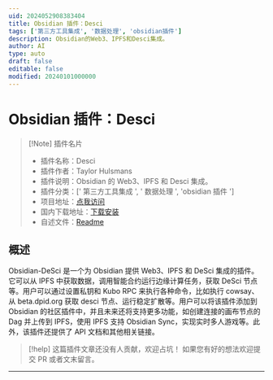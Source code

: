 ```yaml
---
uid: 2024052908383404
title: Obsidian 插件：Desci
tags: ['第三方工具集成', '数据处理', 'obsidian插件']
description: Obsidian的Web3、IPFS和Desci集成。
author: AI
type: auto
draft: false
editable: false
modified: 20240101000000
---
```


# Obsidian 插件：Desci

> [!Note] 插件名片
> - 插件名称：Desci
> - 插件作者：Taylor Hulsmans
> - 插件说明：Obsidian 的 Web3、IPFS 和 Desci 集成。
> - 插件分类：[' 第三方工具集成 ', ' 数据处理 ', 'obsidian 插件 ']
> - 项目地址：[点我访问](https://github.com/Obsidian-Desci/Obsidian-Desci)
> - 国内下载地址：[下载安装](https://pkmer.cn/products/plugin/pluginMarket/?desci)
> - 自述文件：[Readme](https://ghproxy.net/https://raw.githubusercontent.com/Obsidian-Desci/Obsidian-Desci/master/README.md)

## 概述

Obsidian-DeSci 是一个为 Obsidian 提供 Web3、IPFS 和 DeSci 集成的插件。它可以从 IPFS 中获取数据，调用智能合约运行边缘计算任务，获取 DeSci 节点等。用户可以通过设置私钥和 Kubo RPC 来执行各种命令，比如执行 cowsay、从 beta.dpid.org 获取 desci 节点、运行稳定扩散等。用户可以将该插件添加到 Obsidian 的社区插件中，并且未来还将支持更多功能，如创建连接的画布节点的 Dag 并上传到 IPFS，使用 IPFS 支持 Obsidian Sync，实现实时多人游戏等。此外，该插件还提供了 API 文档和其他相关链接。

> [!help]
> 这篇插件文章还没有人贡献，欢迎占坑！
> 如果您有好的想法欢迎提交 PR 或者文末留言。

---




